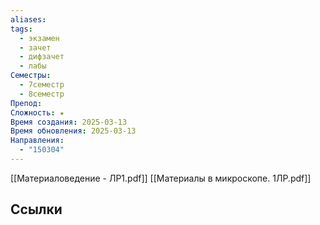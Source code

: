 ```yaml
---
aliases: 
tags:
  - экзамен
  - зачет
  - дифзачет
  - лабы
Семестры:
  - 7семестр
  - 8семестр
Препод: 
Сложность: ★
Время создания: 2025-03-13
Время обновления: 2025-03-13
Направления:
  - "150304"
---
```

[[Материаловедение - ЛР1.pdf]]     [[Материалы в микроскопе. 1ЛР.pdf]]
## Ссылки
